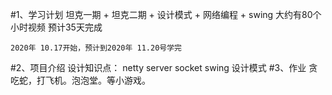 #1、学习计划
    坦克一期 + 坦克二期 + 设计模式 + 网络编程 + swing 大约有80个小时视频
    预计35天完成
    
    2020年 10.17开始，预计到2020年 11.20号学完
#2、项目介绍
    设计知识点：
        netty server
        socket
        swing
        设计模式
#3、作业
    贪吃蛇，打飞机。泡泡堂。等小游戏。